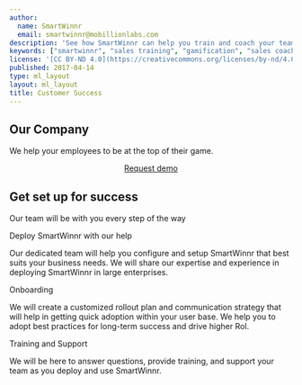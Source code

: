 ```yaml
---
author:
  name: SmartWinnr
  email: smartwinnr@mobillionlabs.com
description: 'See how SmartWinnr can help you train and coach your teams effectively'
keywords: ["smartwinnr", "sales training", "gamification", "sales coaching", "sales performance", "sales enablement", "solutions"]
license: '[CC BY-ND 4.0](https://creativecommons.org/licenses/by-nd/4.0)'
published: 2017-04-14
type: ml_layout
layout: ml_layout
title: Customer Success
---
```


<section class="ml-whySM">
  <div class="container">
    <div class="row">
      <div class="col-md-12 col-sm-12">
        <h1 class="ml_body_text_white text-center">Our Company</h1>
        <p class="ml_body_text_white text-center">We help your employees to be at the top of their game.</p>
        <p align="center" class="ml-padding-top ml-padding-bottom10"><a class="ml-button" align="center" href="/request-demo">Request demo</a></p>
      </div>
    </div>
  </div>
</section>
<section>
  <!-- <div class="ml-green-tile padding100">
    <div class="row text-center ml-container">
      <h2>Our Company</h2>
      <h3>We help your employees to be at the top of their game.</h3>
      <div> <a class="colorbox-node btn btn-warning" href="./?q=node/12">Request demo</a></div>
    </div>
  </div> -->
  <div id="enterprisefeatures" class="ml-container ml-background-white padding50 ">
      <div class="row padding30 text-center">
        <h1 class="ml-title ml-margin-bottom0">Get set up for success</h1>
        <p class="ml_body_text_black">Our team will be with you every step of the way</p>
      </div>
      <!-- Product Features Row 2 -->
      <div class="row ml-prodfeaturerow ml-no-border-bottom">
        <div class="row">
          <div class="col-lg-4 col-md-4 col-sm-6 col-xs-12 text-center bottom-separator ml-prodfeaturecell">
            <span class="icon-lock ml-icon-blue"></span>
            <!-- <img src="https://s3-us-west-2.amazonaws.com/quizprompt.com.site.resources/img/brand/prodfeatures/data_centre_secuirty.svg" class="qpicon" /> -->
            <p class="ml-bold-text text-center">Deploy SmartWinnr with our help</p>
            <p class="ml_body_text_black">Our dedicated team will help you configure and setup SmartWinnr that best suits your business needs. We will share our expertise and experience in deploying SmartWinnr in large enterprises.</p>
          </div>
          <div class="col-lg-4 col-md-4 col-sm-6 col-xs-12 text-center bottom-separator ml-prodfeaturecell">
            <span class="icon-key ml-icon-blue"></span>
            <!-- <img src="https://s3-us-west-2.amazonaws.com/quizprompt.com.site.resources/img/brand/prodfeatures/encryption_data_at_rest.svg" class="qpicon" /> -->
            <p class="ml-bold-text text-center">Onboarding</p>
            <p class="ml_body_text_black">We will create a customized rollout plan and communication strategy that will help in getting quick adoption within your user base. We help you to adopt best practices for long-term success and drive higher RoI.</p>
          </div>
          <div class="col-lg-4 col-md-4 col-sm-6 col-xs-12 text-center bottom-separator ml-prodfeaturecell">
            <span class="icon-brain ml-icon-blue"></span>
            <!-- <img src="https://s3-us-west-2.amazonaws.com/quizprompt.com.site.resources/img/brand/prodfeatures/encryption_data_in_motion.svg" class="qpicon" /> -->
            <p class="ml-bold-text text-center">Training and Support</p>
            <p class="ml_body_text_black">We will be here to answer questions, provide training, and support your team as you deploy and use SmartWinnr.</p>
          </div>
        </div>
      </div>
  </div>
</section>
